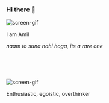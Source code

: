 ### Hi there 👋

![screen-gif](https://media.giphy.com/media/jOV609ljhCAK1tba6u/giphy.gif)
<div>
  <div>I am Amil </div>
  <p><i>naam to suna nahi hoga, its a rare one</i></p>
</div>

<br><br><br>

![screen-gif](https://media.giphy.com/media/xULW8xIYmhTWW3Rv0Y/giphy.gif) <div>Enthusiastic, egoistic, overthinker</div>

<!--
**Amil-Gupta/Amil-Gupta** is a ✨ _special_ ✨ repository because its `README.md` (this file) appears on your GitHub profile.

Here are some ideas to get you started:

- 🔭 I’m currently working on ...
- 🌱 I’m currently learning ...
- 👯 I’m looking to collaborate on ...
- 🤔 I’m looking for help with ...
- 💬 Ask me about ...
- 📫 How to reach me: ...
- 😄 Pronouns: ...
- ⚡ Fun fact: ...
-->
